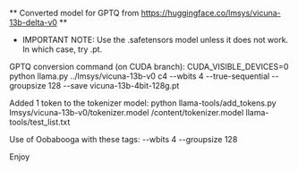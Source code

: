 ** Converted model for GPTQ from https://huggingface.co/lmsys/vicuna-13b-delta-v0 **

* IMPORTANT NOTE: Use the .safetensors model unless it does not work. In which case, try .pt.

GPTQ conversion command (on CUDA branch):
CUDA_VISIBLE_DEVICES=0 python llama.py ../lmsys/vicuna-13b-v0 c4 --wbits 4 --true-sequential --groupsize 128 --save vicuna-13b-4bit-128g.pt

Added 1 token to the tokenizer model:
python llama-tools/add_tokens.py lmsys/vicuna-13b-v0/tokenizer.model /content/tokenizer.model llama-tools/test_list.txt

Use of Oobabooga with these tags:
--wbits 4
--groupsize 128

Enjoy